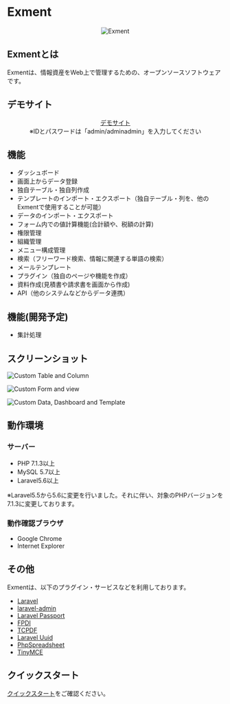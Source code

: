 # Exment
<p align="center">
<img src="https://exment.net/docs/img/common/exment_logo_side.png" alt="Exment">
</p>

## Exmentとは
Exmentは、情報資産をWeb上で管理するための、オープンソースソフトウェアです。

## デモサイト
<p align="center">
<a href="https://demo-jp.exment.net/admin">デモサイト</a>
<br/>※IDとパスワードは「admin/adminadmin」を入力してください
</p>

## 機能
- ダッシュボード
- 画面上からデータ登録
- 独自テーブル・独自列作成
- テンプレートのインポート・エクスポート（独自テーブル・列を、他のExmentで使用することが可能）
- データのインポート・エクスポート
- フォーム内での値計算機能(合計額や、税額の計算)
- 権限管理
- 組織管理
- メニュー構成管理
- 検索（フリーワード検索、情報に関連する単語の検索）
- メールテンプレート
- プラグイン（独自のページや機能を作成）
- 資料作成(見積書や請求書を画面から作成)
- API（他のシステムなどからデータ連携）

## 機能(開発予定)
- 集計処理

## スクリーンショット
![Custom Table and Column](https://exment.net/docs/img/common/screenshot_table_and_column.jpg)  
  
![Custom Form and view](https://exment.net/docs/img/common/screenshot_form_and_view.jpg)  
  
![Custom Data, Dashboard and Template](https://exment.net/docs/img/common/screenshot_data_dashboard_template.jpg)  


## 動作環境
### サーバー
- PHP 7.1.3以上
- MySQL 5.7以上
- Laravel5.6以上

※Laravel5.5から5.6に変更を行いました。それに伴い、対象のPHPバージョンを7.1.3に変更しております。


### 動作確認ブラウザ
- Google Chrome
- Internet Explorer

## その他
Exmentは、以下のプラグイン・サービスなどを利用しております。
+ [Laravel](https://laravel.com/)
+ [laravel-admin](http://laravel-admin.org/)
+ [Laravel Passport](https://github.com/laravel/passport)
+ [FPDI](https://www.setasign.com/products/fpdi/about)
+ [TCPDF](https://tcpdf.org/)
+ [Laravel Uuid](https://github.com/webpatser/laravel-uuid)
+ [PhpSpreadsheet](https://github.com/phpoffice/phpspreadsheet)
+ [TinyMCE](https://www.tiny.cloud/)


## クイックスタート
[クイックスタート](quickstart.md)をご確認ください。